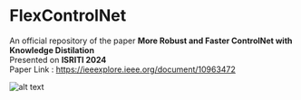 # FlexControlNet

An official repository of the paper **More Robust and Faster ControlNet with Knowledge Distilation**
<br />
Presented on **ISRITI 2024**
<br />
Paper Link : 
https://ieeexplore.ieee.org/document/10963472

![alt text](https://github.com/theOrionxian/FlexControlNet/blob/main/assets/FlexControlNet_Image.png?raw=true)